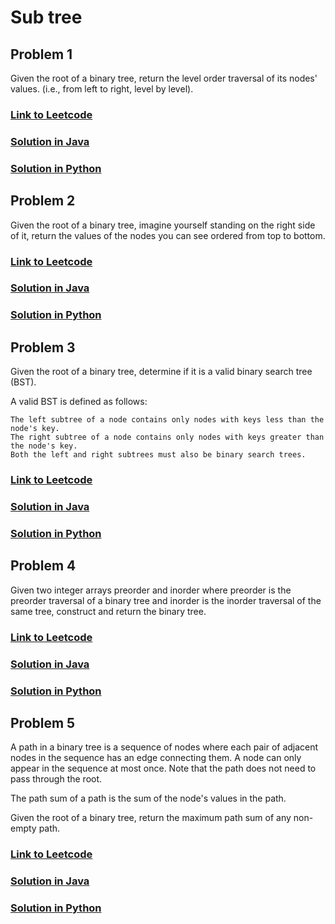 # Sub tree

## Problem 1

Given the root of a binary tree, return the level order traversal of its nodes' values. (i.e., from left to right, level by level).

### [Link to Leetcode](https://leetcode.com/problems/binary-tree-level-order-traversal/)
### [Solution in Java](Solution.java#L5)
### [Solution in Python](solution.py#L10)


## Problem 2

Given the root of a binary tree, imagine yourself standing on the right side of it, return the values of the nodes you can see ordered from top to bottom.

### [Link to Leetcode](https://leetcode.com/problems/binary-tree-right-side-view/)
### [Solution in Java](Solution.java#L25)
### [Solution in Python](solution.py#L30)

## Problem 3

Given the root of a binary tree, determine if it is a valid binary search tree (BST).

A valid BST is defined as follows:

    The left subtree of a node contains only nodes with keys less than the node's key.
    The right subtree of a node contains only nodes with keys greater than the node's key.
    Both the left and right subtrees must also be binary search trees.

### [Link to Leetcode](https://leetcode.com/problems/validate-binary-search-tree/)
### [Solution in Java](Solution.java#L47)
### [Solution in Python](solution.py#L53)


## Problem 4

Given two integer arrays preorder and inorder where preorder is the preorder traversal of a binary tree and inorder is the inorder traversal of the same tree, construct and return the binary tree.

### [Link to Leetcode](https://leetcode.com/problems/construct-binary-tree-from-preorder-and-inorder-traversal/)
### [Solution in Java](Solution.java#L60)
### [Solution in Python](solution.py#L76)

## Problem 5

A path in a binary tree is a sequence of nodes where each pair of adjacent nodes in the sequence has an edge connecting them. A node can only appear in the sequence at most once. Note that the path does not need to pass through the root.

The path sum of a path is the sum of the node's values in the path.

Given the root of a binary tree, return the maximum path sum of any non-empty path.


### [Link to Leetcode](https://leetcode.com/problems/binary-tree-maximum-path-sum/)
### [Solution in Java](Solution.java#L87)
### [Solution in Python](solution.py#L95)
